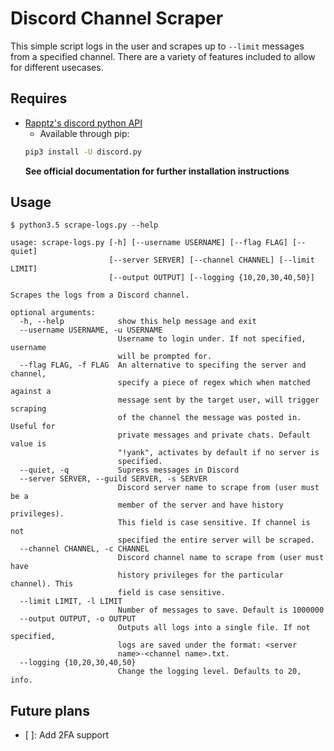 # Discord Channel Scraper

This simple script logs in the user and scrapes up to `--limit` messages from a specified channel. There are a variety of features included to allow for different usecases.

## Requires
- [Rapptz's discord python API](https://github.com/Rapptz/discord.py)
  - Available through pip:
  ```bash
  pip3 install -U discord.py
  ```
  **See official documentation for further installation instructions**

## Usage

```
$ python3.5 scrape-logs.py --help
```
```
usage: scrape-logs.py [-h] [--username USERNAME] [--flag FLAG] [--quiet]
                      [--server SERVER] [--channel CHANNEL] [--limit LIMIT]
                      [--output OUTPUT] [--logging {10,20,30,40,50}]

Scrapes the logs from a Discord channel.

optional arguments:
  -h, --help            show this help message and exit
  --username USERNAME, -u USERNAME
                        Username to login under. If not specified, username
                        will be prompted for.
  --flag FLAG, -f FLAG  An alternative to specifing the server and channel,
                        specify a piece of regex which when matched against a
                        message sent by the target user, will trigger scraping
                        of the channel the message was posted in. Useful for
                        private messages and private chats. Default value is
                        "!yank", activates by default if no server is
                        specified.
  --quiet, -q           Supress messages in Discord
  --server SERVER, --guild SERVER, -s SERVER
                        Discord server name to scrape from (user must be a
                        member of the server and have history privileges).
                        This field is case sensitive. If channel is not
                        specified the entire server will be scraped.
  --channel CHANNEL, -c CHANNEL
                        Discord channel name to scrape from (user must have
                        history privileges for the particular channel). This
                        field is case sensitive.
  --limit LIMIT, -l LIMIT
                        Number of messages to save. Default is 1000000
  --output OUTPUT, -o OUTPUT
                        Outputs all logs into a single file. If not specified,
                        logs are saved under the format: <server
                        name>-<channel name>.txt.
  --logging {10,20,30,40,50}
                        Change the logging level. Defaults to 20, info.
```

## Future plans

- [ ]: Add 2FA support

